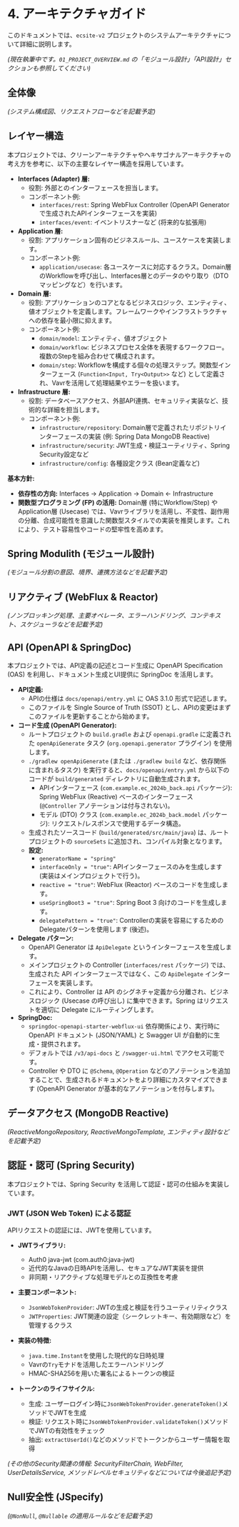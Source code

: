 # 4. アーキテクチャガイド

このドキュメントでは、`ecsite-v2` プロジェクトのシステムアーキテクチャについて詳細に説明します。

*(現在執筆中です。`01_PROJECT_OVERVIEW.md` の「モジュール設計」「API設計」セクションも参照してください)*

## 全体像

*(システム構成図、リクエストフローなどを記載予定)*

## レイヤー構造

本プロジェクトでは、クリーンアーキテクチャやヘキサゴナルアーキテクチャの考え方を参考に、以下の主要なレイヤー構造を採用しています。

*   **Interfaces (Adapter) 層:**
    *   役割: 外部とのインターフェースを担当します。
    *   コンポーネント例:
        *   `interfaces/rest`: Spring WebFlux Controller (OpenAPI Generatorで生成されたAPIインターフェースを実装)
        *   `interfaces/event`: イベントリスナーなど (将来的な拡張用)
*   **Application 層:**
    *   役割: アプリケーション固有のビジネスルール、ユースケースを実装します。
    *   コンポーネント例:
        *   `application/usecase`: 各ユースケースに対応するクラス。Domain層のWorkflowを呼び出し、Interfaces層とのデータのやり取り（DTOマッピングなど）を行います。
*   **Domain 層:**
    *   役割: アプリケーションのコアとなるビジネスロジック、エンティティ、値オブジェクトを定義します。フレームワークやインフラストラクチャへの依存を最小限に抑えます。
    *   コンポーネント例:
        *   `domain/model`: エンティティ、値オブジェクト
        *   `domain/workflow`: ビジネスプロセス全体を表現するワークフロー。複数のStepを組み合わせて構成されます。
        *   `domain/step`: Workflowを構成する個々の処理ステップ。関数型インターフェース (`Function<Input, Try<Output>>` など) として定義され、Vavrを活用して処理結果やエラーを扱います。
*   **Infrastructure 層:**
    *   役割: データベースアクセス、外部API連携、セキュリティ実装など、技術的な詳細を担当します。
    *   コンポーネント例:
        *   `infrastructure/repository`: Domain層で定義されたリポジトリインターフェースの実装 (例: Spring Data MongoDB Reactive)
        *   `infrastructure/security`: JWT生成・検証ユーティリティ、Spring Security設定など
        *   `infrastructure/config`: 各種設定クラス (Bean定義など)

**基本方針:**

*   **依存性の方向:** Interfaces → Application → Domain ← Infrastructure
*   **関数型プログラミング (FP) の活用:** Domain層 (特にWorkflow/Step) や Application層 (Usecase) では、Vavrライブラリを活用し、不変性、副作用の分離、合成可能性を意識した関数型スタイルでの実装を推奨します。これにより、テスト容易性やコードの堅牢性を高めます。

## Spring Modulith (モジュール設計)

*(モジュール分割の意図、境界、連携方法などを記載予定)*

## リアクティブ (WebFlux & Reactor)

*(ノンブロッキング処理、主要オペレータ、エラーハンドリング、コンテキスト、スケジューラなどを記載予定)*

## API (OpenAPI & SpringDoc)

本プロジェクトでは、API定義の記述とコード生成に OpenAPI Specification (OAS) を利用し、ドキュメント生成とUI提供に SpringDoc を活用します。

*   **API定義:**
    *   APIの仕様は `docs/openapi/entry.yml` に OAS 3.1.0 形式で記述します。
    *   このファイルを Single Source of Truth (SSOT) とし、APIの変更はまずこのファイルを更新することから始めます。
*   **コード生成 (OpenAPI Generator):**
    *   ルートプロジェクトの `build.gradle` および `openapi.gradle` に定義された `openApiGenerate` タスク (`org.openapi.generator` プラグイン) を使用します。
    *   `./gradlew openApiGenerate` (または `./gradlew build` など、依存関係に含まれるタスク) を実行すると、`docs/openapi/entry.yml` から以下のコードが `build/generated` ディレクトリに自動生成されます。
        *   APIインターフェース (`com.example.ec_2024b_back.api` パッケージ): Spring WebFlux (Reactive) ベースのインターフェース (`@Controller` アノテーションは付与されない)。
        *   モデル (DTO) クラス (`com.example.ec_2024b_back.model` パッケージ): リクエスト/レスポンスで使用するデータ構造。
    *   生成されたソースコード (`build/generated/src/main/java`) は、ルートプロジェクトの `sourceSets` に追加され、コンパイル対象となります。
    *   **設定:**
        *   `generatorName = "spring"`
        *   `interfaceOnly = "true"`: APIインターフェースのみを生成します (実装はメインプロジェクトで行う)。
        *   `reactive = "true"`: WebFlux (Reactor) ベースのコードを生成します。
        *   `useSpringBoot3 = "true"`: Spring Boot 3 向けのコードを生成します。
        *   `delegatePattern = "true"`: Controllerの実装を容易にするためのDelegateパターンを使用します (後述)。
*   **Delegate パターン:**
    *   OpenAPI Generator は `ApiDelegate` というインターフェースを生成します。
    *   メインプロジェクトの Controller (`interfaces/rest` パッケージ) では、生成された API インターフェースではなく、この `ApiDelegate` インターフェースを実装します。
    *   これにより、Controller は API のシグネチャ定義から分離され、ビジネスロジック (Usecase の呼び出し) に集中できます。Spring はリクエストを適切に Delegate にルーティングします。
*   **SpringDoc:**
    *   `springdoc-openapi-starter-webflux-ui` 依存関係により、実行時に OpenAPI ドキュメント (JSON/YAML) と Swagger UI が自動的に生成・提供されます。
    *   デフォルトでは `/v3/api-docs` と `/swagger-ui.html` でアクセス可能です。
    *   Controller や DTO に `@Schema`, `@Operation` などのアノテーションを追加することで、生成されるドキュメントをより詳細にカスタマイズできます (OpenAPI Generator が基本的なアノテーションを付与します)。

## データアクセス (MongoDB Reactive)

*(ReactiveMongoRepository, ReactiveMongoTemplate, エンティティ設計などを記載予定)*

## 認証・認可 (Spring Security)

本プロジェクトでは、Spring Security を活用して認証・認可の仕組みを実装しています。

### JWT (JSON Web Token) による認証

APIリクエストの認証には、JWTを使用しています。

*   **JWTライブラリ:** 
    *   Auth0 java-jwt (com.auth0:java-jwt)
    *   近代的なJavaの日時APIを活用し、セキュアなJWT実装を提供
    *   非同期・リアクティブな処理モデルとの互換性を考慮

*   **主要コンポーネント:**
    *   `JsonWebTokenProvider`: JWTの生成と検証を行うユーティリティクラス
    *   `JWTProperties`: JWT関連の設定（シークレットキー、有効期限など）を管理するクラス

*   **実装の特徴:**
    *   `java.time.Instant`を使用した現代的な日時処理
    *   Vavrの`Try`モナドを活用したエラーハンドリング
    *   HMAC-SHA256を用いた署名によるトークンの検証

*   **トークンのライフサイクル:**
    *   生成: ユーザーログイン時に`JsonWebTokenProvider.generateToken()`メソッドでJWTを生成
    *   検証: リクエスト時に`JsonWebTokenProvider.validateToken()`メソッドでJWTの有効性をチェック
    *   抽出: `extractUserId()`などのメソッドでトークンからユーザー情報を取得

*(その他のSecurity関連の情報: SecurityFilterChain, WebFilter, UserDetailsService, メソッドレベルセキュリティなどについては今後追記予定)*

## Null安全性 (JSpecify)

*(`@NonNull`, `@Nullable` の適用ルールなどを記載予定)*
